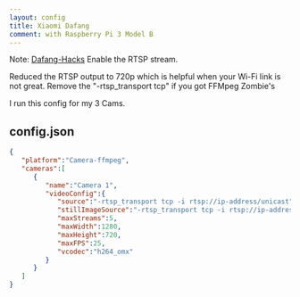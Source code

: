 ```yaml
---
layout: config
title: Xiaomi Dafang
comment: with Raspberry Pi 3 Model B
---
```

Note: [Dafang-Hacks](https://github.com/EliasKotlyar/Xiaomi-Dafang-Hacks) Enable the RTSP stream.

Reduced the RTSP output to 720p which is helpful when your Wi-Fi link is not great.
Remove the "-rtsp_transport tcp" if you got FFMpeg Zombie's

I run this config for my 3 Cams.

## config.json

```json
{
   "platform":"Camera-ffmpeg",
   "cameras":[
      {
         "name":"Camera 1",
         "videoConfig":{
            "source":"-rtsp_transport tcp -i rtsp://ip-address/unicast",
            "stillImageSource":"-rtsp_transport tcp -i rtsp://ip-address/unicast -vframes 1 -r 1",
            "maxStreams":5,
            "maxWidth":1280,
            "maxHeight":720,
            "maxFPS":25,
            "vcodec":"h264_omx"
         }
      }
   ]
}
```
